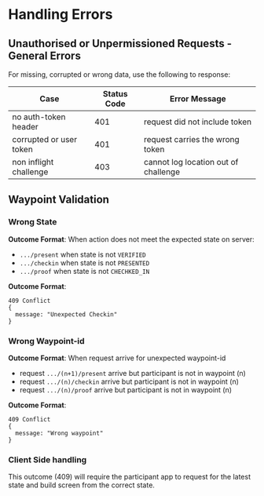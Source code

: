 # Handling Errors


## Unauthorised or Unpermissioned Requests - General Errors

For missing, corrupted or wrong data, use the following to response:

| Case                    |  Status Code  | Error Message                        |
|-------------------------|---------------|--------------------------------------|
| no auth-token header    | 401           | request did not include token        |
| corrupted or user token | 401           | request carries the wrong token      |
| non inflight challenge  | 403           | cannot log location out of challenge |


## Waypoint Validation

### Wrong State
**Outcome Format**: When action does not meet the expected state on server:
- `.../present` when state is not `VERIFIED`
- `.../checkin` when state is not `PRESENTED`
- `.../proof` when state is not `CHECHKED_IN`

**Outcome Format**:
```
409 Conflict
{
  message: "Unexpected Checkin"
}
```

### Wrong Waypoint-id
**Outcome Format**: When request arrive for unexpected waypoint-id
- request `.../(n+1)/present` arrive but participant is not in waypoint (n)
- request `.../(n)/checkin` arrive but participant is not in waypoint (n)
- request `.../(n)/proof` arrive but participant is not in waypoint (n)

**Outcome Format**:
```
409 Conflict
{
  message: "Wrong waypoint"
}
```

### Client Side handling
This outcome (409) will require the participant app to request for the latest state and build screen from the correct state.
